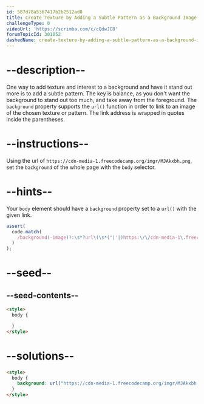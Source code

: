 ```yaml
---
id: 587d78a5367417b2b2512ad8
title: Create Texture by Adding a Subtle Pattern as a Background Image
challengeType: 0
videoUrl: 'https://scrimba.com/c/cQdwJC8'
forumTopicId: 301052
dashedName: create-texture-by-adding-a-subtle-pattern-as-a-background-image
---
```


# --description--

One way to add texture and interest to a background and have it stand out more is to add a subtle pattern. The key is balance, as you don't want the background to stand out too much, and take away from the foreground. The `background` property supports the `url()` function in order to link to an image of the chosen texture or pattern. The link address is wrapped in quotes inside the parentheses.

# --instructions--

Using the url of `https://cdn-media-1.freecodecamp.org/imgr/MJAkxbh.png`, set the `background` of the whole page with the `body` selector.

# --hints--

Your `body` element should have a `background` property set to a `url()` with the given link.

```js
assert(
  code.match(
    /background(-image)?:\s*?url\(\s*("|'|)https:\/\/cdn-media-1\.freecodecamp\.org\/imgr\/MJAkxbh\.png\2\s*\)/gi
  )
);
```

# --seed--

## --seed-contents--

```html
<style>
  body {

  }
</style>
```

# --solutions--

```html
<style>
  body {
    background: url("https://cdn-media-1.freecodecamp.org/imgr/MJAkxbh.png");
  }
</style>
```
